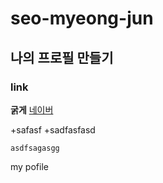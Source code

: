 # seo-myeong-jun
## 나의 프로필 만들기
### link

**굵게**
[네이버](www.naver.com)

+safasf
    +sadfasfasd

```
asdfsagasgg
```

my pofile
